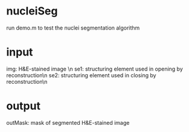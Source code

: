 # nucleiSeg

run demo.m to test the nuclei segmentation algorithm

# input
img: H&E-stained image \n
se1: structuring element used in opening by reconstruction\n
se2: structuring element used in closing by reconstruction\n

# output
outMask: mask of segmented H&E-stained image
